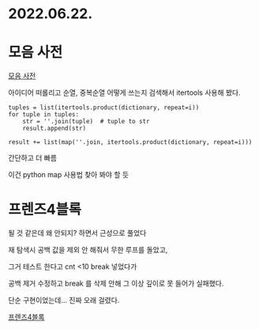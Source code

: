 # 2022.06.22.

# 모음 사전

[모음 사전](https://programmers.co.kr/learn/courses/30/lessons/84512)

아이디어 떠롤리고 순열, 중복순열 어떻게 쓰는지 검색해서 itertools 사용해 봤다.

```
tuples = list(itertools.product(dictionary, repeat=i))
for tuple in tuples:
    str = ''.join(tuple)  # tuple to str
    result.append(str)
```

```
result += list(map(''.join, itertools.product(dictionary, repeat=i)))
```

간단하고 더 빠름

이건 python map 사용법 찾아 봐야 할 듯

# 프렌즈4블록

될 것 같은데 왜 안되지? 하면서 근성으로 풀었다

재 탐색시 공백 값을 제외 안 해줘서 무한 루프를 돌았고,

그거 테스트 한다고 cnt <10 break 넣었다가

공백 제거 수정하고 break 를 삭제 안해 그 이상 깊이로 못 들어가 실패했다.

단순 구현이었는데... 진짜 오래 걸렸다.

[프렌즈4블록](https://programmers.co.kr/learn/courses/30/lessons/17679)

